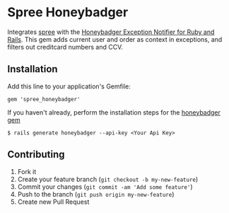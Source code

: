 # Spree Honeybadger

Integrates [spree](https://github.com/spree/spree) with the [Honeybadger Exception Notifier for Ruby and Rails](http://honeybadger.io).
This gem adds current user and order as context in exceptions, and filters out creditcard numbers and CCV.

## Installation

Add this line to your application's Gemfile:

    gem 'spree_honeybadger'

If you haven't already, perform the installation steps for the [honeybadger gem](https://github.com/honeybadger-io/honeybadger-ruby)

    $ rails generate honeybadger --api-key <Your Api Key>

## Contributing

1. Fork it
2. Create your feature branch (`git checkout -b my-new-feature`)
3. Commit your changes (`git commit -am 'Add some feature'`)
4. Push to the branch (`git push origin my-new-feature`)
5. Create new Pull Request
